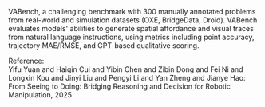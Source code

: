 VABench, a challenging benchmark with 300 manually annotated problems from
real-world and simulation datasets (OXE, BridgeData, Droid). VABench evaluates
models' abilities to generate spatial affordance and visual traces from natural
language instructions, using metrics including point accuracy, trajectory
MAE/RMSE, and GPT-based qualitative scoring.

Reference:  
Yifu Yuan and Haiqin Cui and Yibin Chen and Zibin Dong and Fei Ni and Longxin Kou and Jinyi Liu and Pengyi Li and Yan Zheng and Jianye Hao: From Seeing to Doing: Bridging Reasoning and Decision for Robotic Manipulation, 2025
